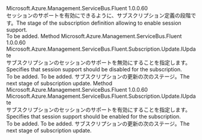 <Type Name="IWithSession" FullName="Microsoft.Azure.Management.ServiceBus.Fluent.Subscription.Update.IWithSession">
  <TypeSignature Language="C#" Value="public interface IWithSession" />
  <TypeSignature Language="ILAsm" Value=".class public interface auto ansi abstract IWithSession" />
  <TypeSignature Language="DocId" Value="T:Microsoft.Azure.Management.ServiceBus.Fluent.Subscription.Update.IWithSession" />
  <TypeSignature Language="VB.NET" Value="Public Interface IWithSession" />
  <TypeSignature Language="F#" Value="type IWithSession = interface" />
  <AssemblyInfo>
    <AssemblyName>Microsoft.Azure.Management.ServiceBus.Fluent</AssemblyName>
    <AssemblyVersion>1.0.0.60</AssemblyVersion>
  </AssemblyInfo>
  <Interfaces />
  <Docs>
    <summary>
            <span data-ttu-id="622e1-101">セッションのサポートを有効にできるように、サブスクリプション定義の段階です。</span><span class="sxs-lookup"><span data-stu-id="622e1-101">The stage of the subscription definition allowing to enable session support.</span></span>
            </summary>
    <remarks>To be added.</remarks>
  </Docs>
  <Members>
    <Member MemberName="WithoutSession">
      <MemberSignature Language="C#" Value="public Microsoft.Azure.Management.ServiceBus.Fluent.Subscription.Update.IUpdate WithoutSession ();" />
      <MemberSignature Language="ILAsm" Value=".method public hidebysig newslot virtual instance class Microsoft.Azure.Management.ServiceBus.Fluent.Subscription.Update.IUpdate WithoutSession() cil managed" />
      <MemberSignature Language="DocId" Value="M:Microsoft.Azure.Management.ServiceBus.Fluent.Subscription.Update.IWithSession.WithoutSession" />
      <MemberSignature Language="VB.NET" Value="Public Function WithoutSession () As IUpdate" />
      <MemberSignature Language="F#" Value="abstract member WithoutSession : unit -&gt; Microsoft.Azure.Management.ServiceBus.Fluent.Subscription.Update.IUpdate" Usage="iWithSession.WithoutSession " />
      <MemberType>Method</MemberType>
      <AssemblyInfo>
        <AssemblyName>Microsoft.Azure.Management.ServiceBus.Fluent</AssemblyName>
        <AssemblyVersion>1.0.0.60</AssemblyVersion>
      </AssemblyInfo>
      <ReturnValue>
        <ReturnType>Microsoft.Azure.Management.ServiceBus.Fluent.Subscription.Update.IUpdate</ReturnType>
      </ReturnValue>
      <Parameters />
      <Docs>
        <summary>
            <span data-ttu-id="622e1-102">サブスクリプションのセッションのサポートを無効にすることを指定します。</span><span class="sxs-lookup"><span data-stu-id="622e1-102">Specifies that session support should be disabled for the subscription.</span></span>
            </summary>
        <returns>To be added.</returns>
        <remarks>To be added.</remarks>
        <return><span data-ttu-id="622e1-103">サブスクリプションの更新の次のステージ。</span><span class="sxs-lookup"><span data-stu-id="622e1-103">The next stage of subscription update.</span></span></return>
      </Docs>
    </Member>
    <Member MemberName="WithSession">
      <MemberSignature Language="C#" Value="public Microsoft.Azure.Management.ServiceBus.Fluent.Subscription.Update.IUpdate WithSession ();" />
      <MemberSignature Language="ILAsm" Value=".method public hidebysig newslot virtual instance class Microsoft.Azure.Management.ServiceBus.Fluent.Subscription.Update.IUpdate WithSession() cil managed" />
      <MemberSignature Language="DocId" Value="M:Microsoft.Azure.Management.ServiceBus.Fluent.Subscription.Update.IWithSession.WithSession" />
      <MemberSignature Language="VB.NET" Value="Public Function WithSession () As IUpdate" />
      <MemberSignature Language="F#" Value="abstract member WithSession : unit -&gt; Microsoft.Azure.Management.ServiceBus.Fluent.Subscription.Update.IUpdate" Usage="iWithSession.WithSession " />
      <MemberType>Method</MemberType>
      <AssemblyInfo>
        <AssemblyName>Microsoft.Azure.Management.ServiceBus.Fluent</AssemblyName>
        <AssemblyVersion>1.0.0.60</AssemblyVersion>
      </AssemblyInfo>
      <ReturnValue>
        <ReturnType>Microsoft.Azure.Management.ServiceBus.Fluent.Subscription.Update.IUpdate</ReturnType>
      </ReturnValue>
      <Parameters />
      <Docs>
        <summary>
            <span data-ttu-id="622e1-104">サブスクリプションのセッションのサポートを有効にすることを指定します。</span><span class="sxs-lookup"><span data-stu-id="622e1-104">Specifies that session support should be enabled for the subscription.</span></span>
            </summary>
        <returns>To be added.</returns>
        <remarks>To be added.</remarks>
        <return><span data-ttu-id="622e1-105">サブスクリプションの更新の次のステージ。</span><span class="sxs-lookup"><span data-stu-id="622e1-105">The next stage of subscription update.</span></span></return>
      </Docs>
    </Member>
  </Members>
</Type>
